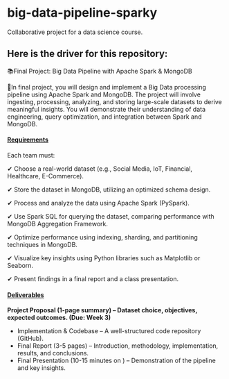 # big-data-pipeline-sparky
Collaborative project for a data science course.


## Here is the driver for this repository:

📚Final Project: Big Data Pipeline with Apache Spark & MongoDB

🚀In final project, you will design and implement a Big Data processing pipeline using Apache Spark and MongoDB. The project will involve ingesting, processing, analyzing, and storing large-scale datasets to derive meaningful insights. You will demonstrate their understanding of data engineering, query optimization, and integration between Spark and MongoDB.

#### <ins>Requirements</ins>

Each team must:

✔ Choose a real-world dataset (e.g., Social Media, IoT, Financial, Healthcare, E-Commerce).

✔ Store the dataset in MongoDB, utilizing an optimized schema design.

✔ Process and analyze the data using Apache Spark (PySpark).

✔ Use Spark SQL for querying the dataset, comparing performance with MongoDB Aggregation Framework.

✔ Optimize performance using indexing, sharding, and partitioning techniques in MongoDB.

✔ Visualize key insights using Python libraries such as Matplotlib or Seaborn.

✔ Present findings in a final report and a class presentation.

#### <ins>Deliverables</ins>

__Project Proposal (1-page summary) – Dataset choice, objectives, expected outcomes. (Due: Week 3)__

- Implementation & Codebase – A well-structured code repository (GitHub).
- Final Report (3-5 pages) – Introduction, methodology, implementation, results, and conclusions.
- Final Presentation (10-15 minutes on ) – Demonstration of the pipeline and key insights.

